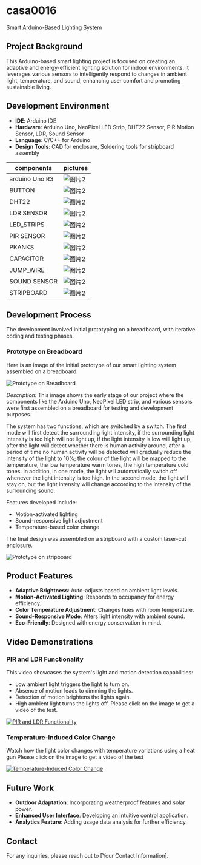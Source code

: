# casa0016
 Smart Arduino-Based Lighting System

## Project Background
This Arduino-based smart lighting project is focused on creating an adaptive and energy-efficient lighting solution for indoor environments. It leverages various sensors to intelligently respond to changes in ambient light, temperature, and sound, enhancing user comfort and promoting sustainable living.

## Development Environment
- **IDE**: Arduino IDE
- **Hardware**: Arduino Uno, NeoPixel LED Strip, DHT22 Sensor, PIR Motion Sensor, LDR, Sound Sensor
- **Language**: C/C++ for Arduino
- **Design Tools**: CAD for enclosure, Soldering tools for stripboard assembly

|components | pictures | 
| ------- | ------- | 
| arduino Uno R3   |  <img src="https://github.com/liangleiliu-lab/casa0016/blob/main/pictures/ARDUINO.jpg" alt="图片2">  |
| BUTTON   | <img src="https://github.com/liangleiliu-lab/casa0016/blob/main/pictures/BUTTON.jpg" alt="图片2">   |
| DHT22  | <img src="https://github.com/liangleiliu-lab/casa0016/blob/main/pictures/DHT22.jpg" alt="图片2">   |
| LDR SENSOR   | <img src="https://github.com/liangleiliu-lab/casa0016/blob/main/pictures/LDR.jpg" alt="图片2">   |
| LED_STRIPS   | <img src="https://github.com/liangleiliu-lab/casa0016/blob/main/pictures/LED_STRIP.jpg" alt="图片2">   |
| PIR SENSOR   | <img src="https://github.com/liangleiliu-lab/casa0016/blob/main/pictures/PIR.jpg" alt="图片2">   |
| PKANKS   | <img src="https://github.com/liangleiliu-lab/casa0016/blob/main/pictures/Planks%20for%20laser%20cutting.jpg" alt="图片2">   |
| CAPACITOR  | <img src="https://github.com/liangleiliu-lab/casa0016/blob/main/pictures/capacitor.jpg" alt="图片2">   |
| JUMP_WIRE  | <img src="https://github.com/liangleiliu-lab/casa0016/blob/main/pictures/jump_wire.jpg" alt="图片2">   |
| SOUND SENSOR   | <img src="https://github.com/liangleiliu-lab/casa0016/blob/main/pictures/sound_sensor.jpg" alt="图片2">   |
| STRIPBOARD   | <img src="https://github.com/liangleiliu-lab/casa0016/blob/main/pictures/stripboard.jpg" alt="图片2">   |

## Development Process
The development involved initial prototyping on a breadboard, with iterative coding and testing phases.
### Prototype on Breadboard

Here is an image of the initial prototype of our smart lighting system assembled on a breadboard:

![Prototype on Breadboard]( https://github.com/liangleiliu-lab/casa0016/blob/main/pictures/prototype_on_board.png)

*Description*: This image shows the early stage of our project where the components like the Arduino Uno, NeoPixel LED strip, and various sensors were first assembled on a breadboard for testing and development purposes.

The system has two functions, which are switched by a switch. The first mode will first detect the surrounding light intensity, if the surrounding light intensity is too high will not light up, if the light intensity is low will light up, after the light will detect whether there is human activity around, after a period of time no human activity will be detected will gradually reduce the intensity of the light to 10%; the colour of the light will be mapped to the temperature, the low temperature warm tones, the high temperature cold tones. In addition, in one mode, the light will automatically switch off whenever the light intensity is too high. In the second mode, the light will stay on, but the light intensity will change according to the intensity of the surrounding sound.

Features developed include:
- Motion-activated lighting
- Sound-responsive light adjustment
- Temperature-based color change

The final design was assembled on a stripboard with a custom laser-cut enclosure.

![Prototype on stripboard]( https://github.com/liangleiliu-lab/casa0016/blob/main/pictures/%E5%BE%AE%E4%BF%A1%E5%9B%BE%E7%89%87_20240110143847.jpg)

## Product Features
- **Adaptive Brightness**: Auto-adjusts based on ambient light levels.
- **Motion-Activated Lighting**: Responds to occupancy for energy efficiency.
- **Color Temperature Adjustment**: Changes hues with room temperature.
- **Sound-Responsive Mode**: Alters light intensity with ambient sound.
- **Eco-Friendly**: Designed with energy conservation in mind.
## Video Demonstrations

### PIR and LDR Functionality
This video showcases the system's light and motion detection capabilities:
- Low ambient light triggers the light to turn on.
- Absence of motion leads to dimming the lights.
- Detection of motion brightens the lights again.
- High ambient light turns the lights off.
Please click on the image to get a video of the test.

[![PIR and LDR Functionality](https://github.com/liangleiliu-lab/casa0016/blob/main/test_presentation/383fad217de8e0ed550265989b889f2f.jpg)](https://github.com/liangleiliu-lab/casa0016/blob/main/test_presentation/383fad217de8e0ed550265989b889f2f.mp4)

### Temperature-Induced Color Change
Watch how the light color changes with temperature variations using a heat gun
Please click on the image to get a video of the test

[![Temperature-Induced Color Change](https://github.com/liangleiliu-lab/casa0016/blob/main/test_presentation/41a0a2142cf68fdd3831e19f4db4e728.jpg)](https://github.com/liangleiliu-lab/casa0016/blob/main/test_presentation/41a0a2142cf68fdd3831e19f4db4e728.mp4)

## Future Work
- **Outdoor Adaptation**: Incorporating weatherproof features and solar power.
- **Enhanced User Interface**: Developing an intuitive control application.
- **Analytics Feature**: Adding usage data analysis for further efficiency.


## Contact
For any inquiries, please reach out to [Your Contact Information].
